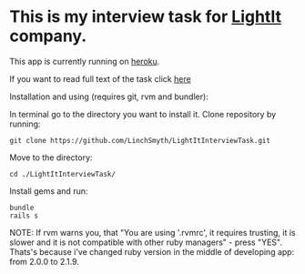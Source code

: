 
# This is my interview task for [LightIt](http://light-it.net/) company.

This app is currently running on [heroku](https://lightittask.herokuapp.com/).

If you want to read full text of the task click [here](https://drive.google.com/file/d/0B0uQAQHIVbOIYWw1bTUxejB2NlU/view?usp=sharing)

Installation and using (requires git, rvm and bundler):

In terminal go to the directory you want to install it.
Clone repository by running:
```
git clone https://github.com/LinchSmyth/LightItInterviewTask.git
```
Move to the directory:
```
cd ./LightItInterviewTask/
```
Install gems and run:
```
bundle
rails s
```

NOTE: 
If rvm warns you, that "You are using '.rvmrc', it requires trusting, it is slower and it is not compatible with other ruby managers" - press "YES". Thats's because i've changed ruby version in the middle of developing app: from 2.0.0 to 2.1.9.

